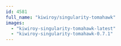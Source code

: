 ```yaml
---
id: 4581
full_name: "kiwiroy/singularity-tomahawk"
images: 
  - "kiwiroy-singularity-tomahawk-latest"
  - "kiwiroy-singularity-tomahawk-0.7.1"
---
```

